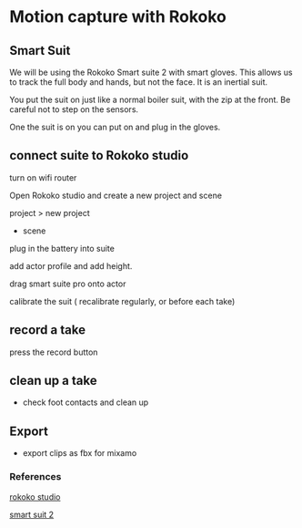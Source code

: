
# Motion capture with Rokoko

## Smart Suit



We will be using the Rokoko Smart suite 2 with smart gloves. This allows us to track the full body and hands, but not the face. It is an inertial suit.

You put the suit on just like a normal boiler suit, with the zip at the front. Be careful not to step on the sensors.

One the suit is on you can put on and plug in the gloves.


## connect suite to Rokoko studio

turn on wifi router

Open Rokoko studio and create a new project and scene

project > new project

+ scene

plug in the battery into suite

add actor profile and add height.

drag smart suite pro onto actor

calibrate the suit ( recalibrate regularly, or before each take)

## record a take

press the record button

## clean up a take

- check foot contacts and clean up

## Export

- export clips as fbx for mixamo










### References

[rokoko studio](https://www.youtube.com/watch?v=WF4FwVRWOa8&list=PL0nPCZDbYnms3zt1-A1cmf-S1fGyS6Rc3&index=6)

[smart suit 2](https://www.rokoko.com/products/smartsuit-pro)